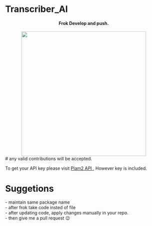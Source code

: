 # Transcriber_AI
<center>
<h4>Frok Develop and push.</h4>
<img src="https://epidotic-masts.000webhostapp.com/src_shot.png" height="400"/>
</center>
# any valid contributions will be accepted. 

To get your API key please visit <a href="https://developers.generativeai.google/products/palm"> Plam2 API </a>, However key is included.<br>
<h1>Suggetions</h1>
- maintain same package name <br>
- after frok take code insted of file<br>
- after updating code, apply changes manually in your repo.<br>
- then give me a pull request 😉

